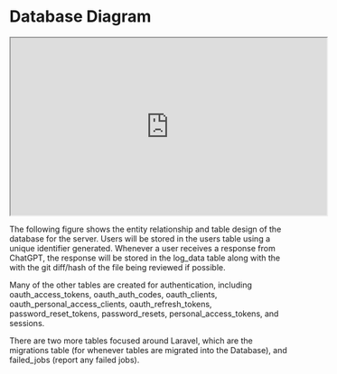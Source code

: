 # Database Diagram

<iframe width="560" height="315" src='https://dbdiagram.io/embed/6511acfaffbf5169f07566e8'> </iframe>

The following figure shows the entity relationship and table design of the database for the server. Users will be stored in the users table using a unique identifier generated. Whenever a user receives a response from ChatGPT, the response will be stored in the log_data table along with the with the git diff/hash of the file being reviewed if possible.

Many of the other tables are created for authentication, including oauth_access_tokens, oauth_auth_codes, oauth_clients, oauth_personal_access_clients, oauth_refresh_tokens, password_reset_tokens, password_resets, personal_access_tokens, and sessions.

There are two more tables focused around Laravel, which are the migrations table (for whenever tables are migrated into the Database), and failed_jobs (report any failed jobs).
